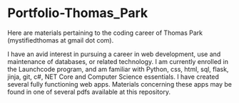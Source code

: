 # Portfolio-Thomas_Park
Here are materials pertaining to the coding career of Thomas Park (mystifiedthomas at gmail dot com).

I have an avid interest in pursuing a career in web development, use and maintenance of databases, or related technology. I am currently enrolled in the Launchcode program, and am familiar with Python, css, html, sql, flask, jinja, git, c#, NET Core and Computer Science essentials. I have created several fully functioning web apps. Materials concerning these apps may be found in one of several pdfs available at this repository.
